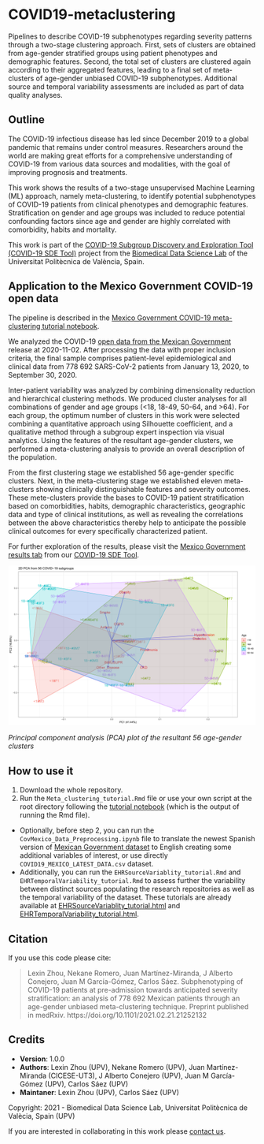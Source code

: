 # COVID19-metaclustering
Pipelines to describe COVID-19 subphenotypes regarding severity patterns through a two-stage clustering approach. First, sets of clusters are obtained from age-gender stratified groups using patient phenotypes and demographic features. Second, the total set of clusters are clustered again according to their aggregated features, leading to a final set of meta-clusters of age-gender unbiased COVID-19 subphenotypes. Additional source and temporal variability assessments are included as part of data quality analyses.

## Outline
The COVID-19 infectious disease has led since December 2019 to a global pandemic that remains under control measures. Researchers around the world are making great efforts for a comprehensive understanding of COVID-19 from various data sources and modalities, with the goal of improving prognosis and treatments. 

This work shows the results of a two-stage unsupervised Machine Learning (ML) approach, namely meta-clustering, to identify potential subphenotypes of COVID-19 patients from clinical phenotypes and demographic features. Stratification on gender and age groups was included to reduce potential confounding factors since age and gender are highly correlated with comorbidity, habits and mortality.

This work is part of the [COVID-19 Subgroup Discovery and Exploration Tool (COVID-19 SDE Tool)](http://covid19sdetool.upv.es/) project from the [Biomedical Data Science Lab](http://bdslab.upv.es/) of the Universitat Politècnica de València, Spain.

## Application to the Mexico Government COVID-19 open data

The pipeline is described in the [Mexico Government COVID-19 meta-clustering tutorial notebook](http://personales.upv.es/carsaesi/covid19-metaclustering/Meta_clustering_tutorial.html). 

We analyzed the COVID-19 [open data from the Mexican Government](https://www.gob.mx/salud/documentos/datos-abiertos-152127) release at 2020-11-02. After processing the data with proper inclusion criteria, the final sample comprises patient-level epidemiological and clinical data from 778 692 SARS-CoV-2 patients from January 13, 2020, to September 30, 2020. 

Inter-patient variability was analyzed by combining dimensionality reduction and hierarchical clustering methods. We produced cluster analyses for all combinations of gender and age groups (<18, 18-49, 50-64, and >64). For each group, the optimum number of clusters in this work were selected combining a quantitative approach using Silhouette coefficient, and a qualitative method through a subgroup expert inspection via visual analytics. Using the features of the resultant age-gender clusters, we performed a meta-clustering analysis to provide an overall description of the population.

From the first clustering stage we established 56 age-gender specific clusters. Next, in the meta-clustering stage we established eleven meta-clusters showing clinically distinguishable features and severity outcomes. These mete-clusters provide the bases to COVID-19 patient stratification based on comorbidities, habits, demographic characteristics, geographic data and type of clinical institutions, as well as revealing the correlations between the above characteristics thereby help to anticipate the possible clinical outcomes for every specifically characterized patient.

For further exploration of the results, please visit the [Mexico Government results tab](http://covid19sdetool.upv.es/?tab=mexicoGov) from our [COVID-19 SDE Tool](http://covid19sdetool.upv.es/).

<img src="https://github.com/bdslab-upv/covid19-metaclustering/blob/main/data/PCA_Plot.png">

*Principal component analysis (PCA) plot of the resultant 56 age-gender clusters*

## How to use it
1. Download the whole repository.
2. Run the `Meta_clustering_tutorial.Rmd` file or use your own script at the root directory following the [tutorial notebook](http://personales.upv.es/carsaesi/covid19-metaclustering/Meta_clustering_tutorial.html) (which is the output of running the Rmd file).
* Optionally, before step 2, you can run the `CovMexico_Data_Preprocessing.ipynb` file to translate the newest Spanish version of [Mexican Government dataset](https://www.gob.mx/salud/documentos/datos-abiertos-152127) to English creating some additional variables of interest, or use directly `COVID19_MEXICO_LATEST_DATA.csv` dataset.
* Additionally, you can run the `EHRSourceVariablity_tutorial.Rmd` and `EHRTemporalVariability_tutorial.Rmd` to assess further the variability between distinct sources populating the research repositories as well as the temporal variability of the dataset. These tutorials are already available at [EHRSourceVariablity_tutorial.html](http://personales.upv.es/carsaesi/covid19-metaclustering/EHRSourceVariability_tutorial.html) and [EHRTemporalVariability_tutorial.html](http://personales.upv.es/carsaesi/covid19-metaclustering/EHRTemporalVariability_tutorial.html).

## Citation
If you use this code please cite:

<blockquote style='font-size:14px'>Lexin Zhou, Nekane Romero, Juan Martínez-Miranda, J Alberto Conejero, Juan M García-Gómez, Carlos Sáez. Subphenotyping of COVID-19 patients at pre-admission towards anticipated severity stratification: an analysis of 778 692 Mexican patients through an age-gender unbiased meta-clustering technique. Preprint published in medRxiv. https://doi.org/10.1101/2021.02.21.21252132 </blockquote>

## Credits
- **Version**: 1.0.0
- **Authors**: Lexin Zhou (UPV), Nekane Romero (UPV), Juan Martínez-Miranda (CICESE-UT3), J Alberto Conejero (UPV), Juan M García-Gómez (UPV), Carlos Sáez (UPV)
- **Maintaner**: Lexin Zhou (UPV), Carlos Sáez (UPV)

Copyright: 2021 - Biomedical Data Science Lab, Universitat Politècnica de Valècia, Spain (UPV)

If you are interested in collaborating in this work please [contact us](mailto:carsaesi@upv.es).
